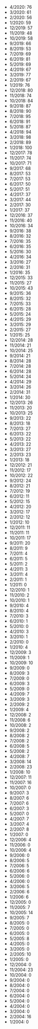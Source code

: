 *  4/2020: 76
*  3/2020: 61
*  2/2020: 56
*  1/2020: 59
*  12/2019: 57
*  11/2019: 48
*  10/2019: 58
*  9/2019: 66
*  8/2019: 53
*  7/2019: 69
*  6/2019: 81
*  5/2019: 69
*  4/2019: 67
*  3/2019: 77
*  2/2019: 67
*  1/2019: 76
*  12/2018: 80
*  11/2018: 74
*  10/2018: 84
*  9/2018: 87
*  8/2018: 90
*  7/2018: 95
*  6/2018: 91
*  5/2018: 87
*  4/2018: 94
*  3/2018: 98
*  2/2018: 89
*  1/2018: 100
*  12/2017: 78
*  11/2017: 74
*  10/2017: 71
*  9/2017: 68
*  8/2017: 53
*  7/2017: 53
*  6/2017: 50
*  5/2017: 51
*  4/2017: 37
*  3/2017: 44
*  2/2017: 30
*  1/2017: 37
*  12/2016: 37
*  11/2016: 40
*  10/2016: 34
*  9/2016: 38
*  8/2016: 32
*  7/2016: 35
*  6/2016: 35
*  5/2016: 30
*  4/2016: 34
*  3/2016: 27
*  2/2016: 31
*  1/2016: 35
*  12/2015: 33
*  11/2015: 27
*  10/2015: 43
*  9/2015: 36
*  8/2015: 32
*  7/2015: 33
*  6/2015: 28
*  5/2015: 24
*  4/2015: 29
*  3/2015: 29
*  2/2015: 27
*  1/2015: 25
*  12/2014: 28
*  11/2014: 21
*  10/2014: 25
*  9/2014: 21
*  8/2014: 28
*  7/2014: 28
*  6/2014: 28
*  5/2014: 24
*  4/2014: 29
*  3/2014: 26
*  2/2014: 31
*  1/2014: 30
*  12/2013: 26
*  11/2013: 20
*  10/2013: 25
*  9/2013: 22
*  8/2013: 18
*  7/2013: 27
*  6/2013: 22
*  5/2013: 22
*  4/2013: 22
*  3/2013: 27
*  2/2013: 23
*  1/2013: 18
*  12/2012: 21
*  11/2012: 17
*  10/2012: 22
*  9/2012: 24
*  8/2012: 21
*  7/2012: 19
*  6/2012: 11
*  5/2012: 15
*  4/2012: 20
*  3/2012: 17
*  2/2012: 12
*  1/2012: 10
*  12/2011: 11
*  11/2011: 11
*  10/2011: 17
*  9/2011: 20
*  8/2011: 9
*  7/2011: 4
*  6/2011: 5
*  5/2011: 2
*  4/2011: 3
*  3/2011: 4
*  2/2011: 1
*  1/2011: 0
*  12/2010: 1
*  11/2010: 2
*  10/2010: 1
*  9/2010: 4
*  8/2010: 4
*  7/2010: 3
*  6/2010: 1
*  5/2010: 0
*  4/2010: 3
*  3/2010: 1
*  2/2010: 0
*  1/2010: 4
*  12/2009: 3
*  11/2009: 1
*  10/2009: 10
*  9/2009: 0
*  8/2009: 3
*  7/2009: 0
*  6/2009: 3
*  5/2009: 0
*  4/2009: 7
*  3/2009: 3
*  2/2009: 2
*  1/2009: 4
*  12/2008: 2
*  11/2008: 6
*  10/2008: 2
*  9/2008: 2
*  8/2008: 2
*  7/2008: 2
*  6/2008: 5
*  5/2008: 2
*  4/2008: 7
*  3/2008: 14
*  2/2008: 23
*  1/2008: 10
*  12/2007: 11
*  11/2007: 16
*  10/2007: 0
*  9/2007: 3
*  8/2007: 6
*  7/2007: 6
*  6/2007: 3
*  5/2007: 0
*  4/2007: 7
*  3/2007: 4
*  2/2007: 8
*  1/2007: 0
*  12/2006: 4
*  11/2006: 0
*  10/2006: 4
*  9/2006: 0
*  8/2006: 5
*  7/2006: 5
*  6/2006: 6
*  5/2006: 0
*  4/2006: 0
*  3/2006: 5
*  2/2006: 6
*  1/2006: 6
*  12/2005: 0
*  11/2005: 7
*  10/2005: 14
*  9/2005: 7
*  8/2005: 0
*  7/2005: 0
*  6/2005: 0
*  5/2005: 8
*  4/2005: 0
*  3/2005: 0
*  2/2005: 10
*  1/2005: 0
*  12/2004: 0
*  11/2004: 23
*  10/2004: 0
*  9/2004: 0
*  8/2004: 0
*  7/2004: 0
*  6/2004: 0
*  5/2004: 0
*  4/2004: 0
*  3/2004: 0
*  2/2004: 16
*  1/2004: 0